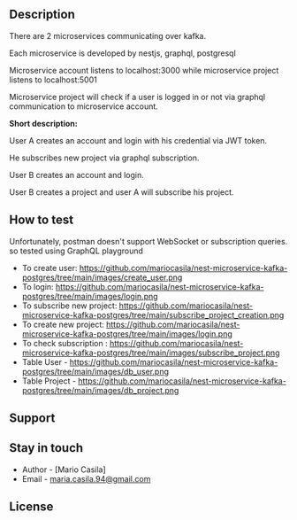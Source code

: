 ## Description

There are 2 microservices communicating over kafka.

Each microservice is developed by nestjs, graphql, postgresql

Microservice account listens to localhost:3000 while microservice project listens to localhost:5001

Microservice project will check if a user is logged in or not via graphql communication to microservice account.



<b>Short description:</b>

User A creates an account and login with his credential via JWT token.

He subscribes new project via graphql subscription.

User B creates an account and login.

User B creates a project and user A will subscribe his project.


## How to test

Unfortunately, postman doesn't support WebSocket or subscription queries. so tested using GraphQL playground
- To create user: <a target = "_blank">https://github.com/mariocasila/nest-microservice-kafka-postgres/tree/main/images/create_user.png </a>
- To login: <a target = "_blank">https://github.com/mariocasila/nest-microservice-kafka-postgres/tree/main/images/login.png</a>
- To subscribe new project: <a target = "_blank"> https://github.com/mariocasila/nest-microservice-kafka-postgres/tree/main/subscribe_project_creation.png </a>
- To create new project: <a target = "_blank"> https://github.com/mariocasila/nest-microservice-kafka-postgres/tree/main/images/login.png </a>
- To check subscription : <a target = "_blank"> https://github.com/mariocasila/nest-microservice-kafka-postgres/tree/main/images/subscribe_project.png </a>
- Table User - <a target = "_blank"> https://github.com/mariocasila/nest-microservice-kafka-postgres/tree/main/images/db_user.png </a>
- Table Project - <a target = "_blank"> https://github.com/mariocasila/nest-microservice-kafka-postgres/tree/main/images/db_project.png </a>


## Support

## Stay in touch

- Author - [Mario Casila]
- Email - maria.casila.94@gmail.com

## License
